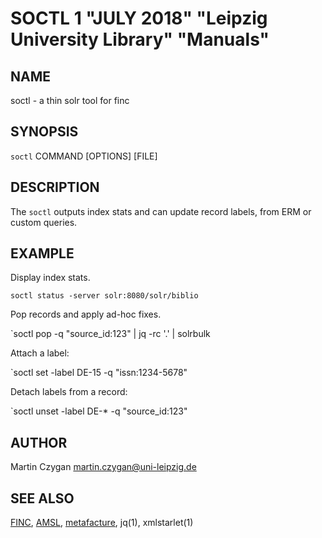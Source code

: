 SOCTL 1 "JULY 2018" "Leipzig University Library" "Manuals"
=========================================================

NAME
----

soctl - a thin solr tool for finc


SYNOPSIS
--------

`soctl` COMMAND [OPTIONS] [FILE]


DESCRIPTION
-----------

The `soctl` outputs index stats and can update record labels, from ERM or
custom queries.

EXAMPLE
-------

Display index stats.

  `soctl status -server solr:8080/solr/biblio`

Pop records and apply ad-hoc fixes.

  `soctl pop -q "source_id:123" | jq -rc '.' | solrbulk

Attach a label:

  `soctl set -label DE-15 -q "issn:1234-5678"

Detach labels from a record:

  `soctl unset -label DE-* -q "source_id:123"



AUTHOR
------

Martin Czygan <martin.czygan@uni-leipzig.de>


SEE ALSO
--------

[FINC](https://finc.info), [AMSL](http://amsl.technology/), [metafacture](https://github.com/culturegraph), jq(1), xmlstarlet(1)
